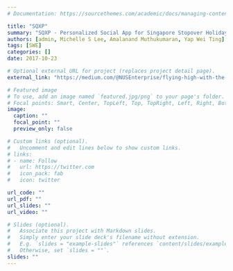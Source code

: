 ```yaml
---
# Documentation: https://sourcethemes.com/academic/docs/managing-content/

title: "SQXP"
summary: "SQXP - Personalized Social App for Singapore Stopover Holidays"
authors: [admin, Michelle S Lee, Amalanand Muthukumaran, Yap Wei Ting]
tags: [SWE]
categories: []
date: 2017-10-23

# Optional external URL for project (replaces project detail page).
external_link: "https://medium.com/@NUSEnterprise/flying-high-with-the-winners-of-the-sia-app-challenge-2017-c9333c5d3d1d"

# Featured image
# To use, add an image named `featured.jpg/png` to your page's folder.
# Focal points: Smart, Center, TopLeft, Top, TopRight, Left, Right, BottomLeft, Bottom, BottomRight.
image:
  caption: ""
  focal_point: ""
  preview_only: false

# Custom links (optional).
#   Uncomment and edit lines below to show custom links.
# links:
# - name: Follow
#   url: https://twitter.com
#   icon_pack: fab
#   icon: twitter

url_code: ""
url_pdf: ""
url_slides: ""
url_video: ""

# Slides (optional).
#   Associate this project with Markdown slides.
#   Simply enter your slide deck's filename without extension.
#   E.g. `slides = "example-slides"` references `content/slides/example-slides.md`.
#   Otherwise, set `slides = ""`.
slides: ""
---
```

